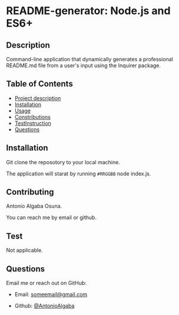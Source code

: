 # README-generator: Node.js and ES6+

## Description

Command-line application that dynamically generates a professional README.md file from a user's input using the Inquirer package.

## Table of Contents

- [Project description](#description)
- [Installation](#installation)
- [Usage](#usage)
- [Constributions](#contributing)
- [TestInstruction](#test)
- [Questions](#questions)


## Installation

Git clone the reposotory to your local machine. 

The application will starat by running `#RRGGBB` node index.js.

##  Contributing

Antonio Algaba Osuna. 

You can reach me by email or github.

## Test

Not applicable.

## Questions

Email me or reach out on GitHub:

- Email: someemail@gmail.com

- Github: [@AntonioAlgaba](https://github.com/AntonioAlgaba)





